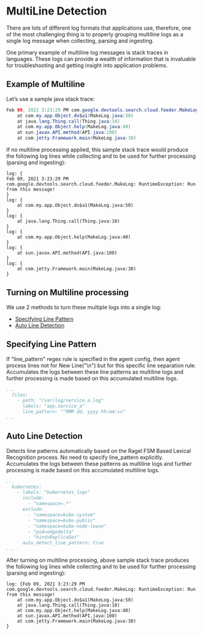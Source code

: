 # MultiLine Detection

There are lots of different log formats that applications use, therefore, one of the most challenging thing is to properly grouping multiline logs as a single log message when collecting, parsing and ingesting.

One primary example of multiline log messages is stack traces in languages. These logs can provide a wealth of information that is invaluable for troubleshooting and getting insight into application problems.

## Example of Multiline

Let’s use a sample java stack trace:

```java
Feb 09, 2021 3:23:29 PM com.google.devtools.search.cloud.feeder.MakeLog: RuntimeException: Run from this message!
    at com.my.app.Object.do$a1(MakeLog.java:50)
    at java.lang.Thing.call(Thing.java:10)
    at com.my.app.Object.help(MakeLog.java:40)
    at sun.javax.API.method(API.java:100)
    at com.jetty.Framework.main(MakeLog.java:30)
```

If no multiline processing applied, this sample stack trace would produce the following log lines while collecting and to be used for further processing \(parsing and ingesting\):

```text
log: {
Feb 09, 2021 3:23:29 PM com.google.devtools.search.cloud.feeder.MakeLog: RuntimeException: Run from this message!
}
log: {
    at com.my.app.Object.do$a1(MakeLog.java:50)
}
log: {
    at java.lang.Thing.call(Thing.java:10)
}
log: {
    at com.my.app.Object.help(MakeLog.java:40)
}
log: {
    at sun.javax.API.method(API.java:100)
}
log: {
    at com.jetty.Framework.main(MakeLog.java:30)
}
```

## Turning on Multiline processing

We use 2 methods to turn these multiple logs into a single log:

  - [Specifying Line Pattern](#specifying-line-pattern)
  - [Auto Line Detection](#auto-line-detection)

## Specifying Line Pattern

If "line\_pattern" regex rule is specified in the agent config, then agent process lines not for New Line\("\n"\) but for this specific line separation rule. Accumulates the logs between these line patterns as multiline logs and further processing is made based on this accumulated multiline logs.

```yaml
...
  files:
    - path: "/var/log/service_a.log"
      labels: "app,service_a"
      line_pattern: "^MMM dd, yyyy hh:mm:ss"
...
```

## Auto Line Detection

Detects line patterns automatically based on the Ragel FSM Based Lexical Recognition process. No need to specify line\_pattern explicitly. Accumulates the logs between these patterns as multiline logs and further processing is made based on this accumulated multiline logs.

```yaml
...
  kubernetes:
    - labels: "kubernetes_logs"
      include:
        - "namespace=.*"
      exclude:
        - "namespace=kube-system"
        - "namespace=kube-public"
        - "namespace=kube-node-lease"
        - "pod=edgedelta"
        - "kind=ReplicaSet"
      auto_detect_line_pattern: true
...
```

After turning on multiline processing, above sample stack trace produces the following log lines while collecting and to be used for further processing \(parsing and ingesting\):

```text
log: {Feb 09, 2021 3:23:29 PM com.google.devtools.search.cloud.feeder.MakeLog: RuntimeException: Run from this message!
    at com.my.app.Object.do$a1(MakeLog.java:50)
    at java.lang.Thing.call(Thing.java:10)
    at com.my.app.Object.help(MakeLog.java:40)
    at sun.javax.API.method(API.java:100)
    at com.jetty.Framework.main(MakeLog.java:30)
}
```

